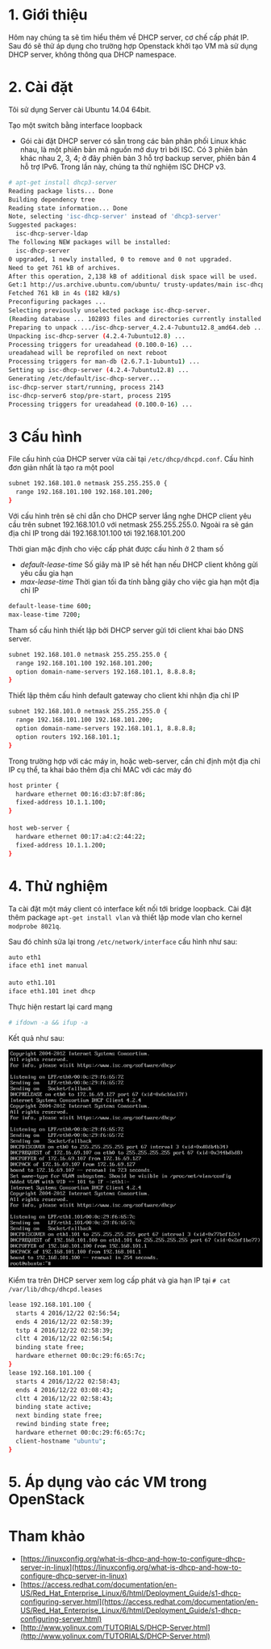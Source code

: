 ﻿# 1. Giới thiệu

Hôm nay chúng ta sẽ tìm hiểu thêm về DHCP server, cơ chế cấp phát IP. Sau đó sẽ thử áp dụng cho trường hợp Openstack khởi tạo VM mà sử dụng DHCP server, không thông qua 
DHCP namespace.

# 2. Cài đặt

Tôi sử dụng Server cài Ubuntu 14.04 64bit. 

Tạo một switch bằng interface loopback

- Gói cài đặt DHCP server có sẵn trong các bản phân phối Linux khác nhau, là một phiên bản mã nguồn mở duy trì bởi ISC. Có 3 phiên bản khác nhau 2, 3, 4; ở đây phiên bản 3 hỗ trợ 
backup server, phiên bản 4 hỗ trợ IPv6. Trong lần này, chúng ta thử nghiệm ISC DHCP v3.
```sh
# apt-get install dhcp3-server
Reading package lists... Done
Building dependency tree       
Reading state information... Done
Note, selecting 'isc-dhcp-server' instead of 'dhcp3-server'
Suggested packages:
  isc-dhcp-server-ldap
The following NEW packages will be installed:
  isc-dhcp-server
0 upgraded, 1 newly installed, 0 to remove and 0 not upgraded.
Need to get 761 kB of archives.
After this operation, 2,138 kB of additional disk space will be used.
Get:1 http://us.archive.ubuntu.com/ubuntu/ trusty-updates/main isc-dhcp-server amd64 4.2.4-7ubuntu12.8 [761 kB]
Fetched 761 kB in 4s (182 kB/s)          
Preconfiguring packages ...
Selecting previously unselected package isc-dhcp-server.
(Reading database ... 102893 files and directories currently installed.)
Preparing to unpack .../isc-dhcp-server_4.2.4-7ubuntu12.8_amd64.deb ...
Unpacking isc-dhcp-server (4.2.4-7ubuntu12.8) ...
Processing triggers for ureadahead (0.100.0-16) ...
ureadahead will be reprofiled on next reboot
Processing triggers for man-db (2.6.7.1-1ubuntu1) ...
Setting up isc-dhcp-server (4.2.4-7ubuntu12.8) ...
Generating /etc/default/isc-dhcp-server...
isc-dhcp-server start/running, process 2143
isc-dhcp-server6 stop/pre-start, process 2195
Processing triggers for ureadahead (0.100.0-16) ...
```

# 3 Cấu hình

File cấu hình của DHCP server vừa cài tại `/etc/dhcp/dhcpd.conf`. Cấu hình đơn giản nhất là tạo ra một pool
```sh
subnet 192.168.101.0 netmask 255.255.255.0 {
  range 192.168.101.100 192.168.101.200;
}
```

Với cấu hình trên sẽ chỉ dẫn cho DHCP server lắng nghe DHCP client yêu cầu trên subnet 192.168.101.0 với netmask 255.255.255.0. Ngoài ra sẽ gán địa chỉ IP trong dải 192.168.101.100 
tới 192.168.101.200

Thời gian mặc định cho việc cấp phát được cấu hình ở 2 tham số
- *default-lease-time* Số giây mà IP sẽ hết hạn nếu DHCP client không gửi yêu cầu gia hạn
- *max-lease-time* Thời gian tối đa tính bằng giây cho việc gia hạn một địa chỉ IP
```sh
default-lease-time 600;
max-lease-time 7200;
```

Tham số cấu hình thiết lập bởi DHCP server gửi tới client khai báo DNS server.
```sh
subnet 192.168.101.0 netmask 255.255.255.0 {
  range 192.168.101.100 192.168.101.200;
  option domain-name-servers 192.168.101.1, 8.8.8.8;
}
```

Thiết lập thêm cấu hình default gateway cho client khi nhận địa chỉ IP
```sh
subnet 192.168.101.0 netmask 255.255.255.0 {
  range 192.168.101.100 192.168.101.200;
  option domain-name-servers 192.168.101.1, 8.8.8.8;
  option routers 192.168.101.1;
}
```

Trong trường hợp với các máy in, hoặc web-server, cần chỉ định một địa chỉ IP cụ thể, ta khai báo thêm địa chỉ MAC với các máy đó
```sh
host printer {
  hardware ethernet 00:16:d3:b7:8f:86;
  fixed-address 10.1.1.100;
}

host web-server {
  hardware ethernet 00:17:a4:c2:44:22;
  fixed-address 10.1.1.200;
}
```

# 4. Thử nghiệm

Ta cài đặt một máy client có interface kết nối tới bridge loopback. Cài đặt thêm package `apt-get install vlan` và thiết lập mode vlan cho kernel `modprobe 8021q`.

Sau đó chỉnh sửa lại trong `/etc/network/interface` cấu hình như sau:
```sh
auto eth1
iface eth1 inet manual

auto eth1.101
iface eth1.101 inet dhcp
```

Thực hiện restart lại card mạng
```sh
# ifdown -a && ifup -a
```

Kết quả như sau:

![dhcp-1](/Images/dhcp-1.png)

Kiểm tra trên DHCP server xem log cấp phát và gia hạn IP tại `# cat /var/lib/dhcp/dhcpd.leases`
```sh
lease 192.168.101.100 {
  starts 4 2016/12/22 02:56:54;
  ends 4 2016/12/22 02:58:39;
  tstp 4 2016/12/22 02:58:39;
  cltt 4 2016/12/22 02:56:54;
  binding state free;
  hardware ethernet 00:0c:29:f6:65:7c;
}
lease 192.168.101.100 {
  starts 4 2016/12/22 02:58:43;
  ends 4 2016/12/22 03:08:43;
  cltt 4 2016/12/22 02:58:43;
  binding state active;
  next binding state free;
  rewind binding state free;
  hardware ethernet 00:0c:29:f6:65:7c;
  client-hostname "ubuntu";
}
```

# 5. Áp dụng vào các VM trong OpenStack 

# Tham khảo
- [https://linuxconfig.org/what-is-dhcp-and-how-to-configure-dhcp-server-in-linux](https://linuxconfig.org/what-is-dhcp-and-how-to-configure-dhcp-server-in-linux)
- [https://access.redhat.com/documentation/en-US/Red_Hat_Enterprise_Linux/6/html/Deployment_Guide/s1-dhcp-configuring-server.html](https://access.redhat.com/documentation/en-US/Red_Hat_Enterprise_Linux/6/html/Deployment_Guide/s1-dhcp-configuring-server.html)
- [http://www.yolinux.com/TUTORIALS/DHCP-Server.html](http://www.yolinux.com/TUTORIALS/DHCP-Server.html)

